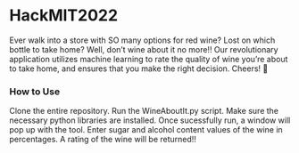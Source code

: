 # HackMIT2022

Ever walk into a store with SO many options for red wine? Lost on which bottle to take home? Well, don’t wine about it no more!! Our revolutionary application utilizes machine learning to rate the quality of wine you’re about to take home, and ensures that you make the right decision. Cheers! 🥂

### How to Use

Clone the entire repository. Run the WineAboutIt.py script. Make sure the necessary python libraries are installed. Once sucessfully run, a window will pop up with the tool. Enter sugar and alcohol content values of the wine in percentages. A rating of the wine will be returned!!
